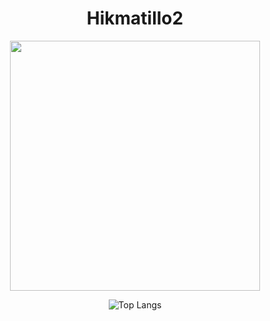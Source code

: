 <h1 align="center">Hikmatillo2</h1>

<div align="center">
  <img src="/animation_lls51ro8.gif" style="width:400px;"/>
</div>

<div align="center">
  
  ![Top Langs](https://github-readme-stats-sigma-five.vercel.app/api/top-langs/?username=Hikmatillo2&theme=dark&show_icons=true)

</div>
